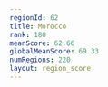 ```yaml
---
regionId: 62
title: Morocco
rank: 180
meanScore: 62.66
globalMeanScore: 69.33
numRegions: 220
layout: region_score
---
```


